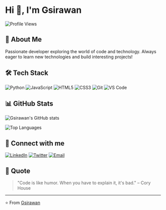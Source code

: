 # Hi 👋, I'm Gsirawan

![Profile Views](https://komarev.com/ghpvc/?username=Gsirawan&color=blue)

## 🚀 About Me
Passionate developer exploring the world of code and technology. Always eager to learn new technologies and build interesting projects!

## 🛠️ Tech Stack

![Python](https://img.shields.io/badge/Python-3776AB?style=for-the-badge&logo=python&logoColor=white)
![JavaScript](https://img.shields.io/badge/JavaScript-F7DF1E?style=for-the-badge&logo=javascript&logoColor=black)
![HTML5](https://img.shields.io/badge/HTML5-E34F26?style=for-the-badge&logo=html5&logoColor=white)
![CSS3](https://img.shields.io/badge/CSS3-1572B6?style=for-the-badge&logo=css3&logoColor=white)
![Git](https://img.shields.io/badge/Git-F05032?style=for-the-badge&logo=git&logoColor=white)
![VS Code](https://img.shields.io/badge/VS_Code-007ACC?style=for-the-badge&logo=visual-studio-code&logoColor=white)

## 📊 GitHub Stats

![Gsirawan's GitHub stats](https://github-readme-stats.vercel.app/api?username=Gsirawan&show_icons=true&theme=radical)

![Top Languages](https://github-readme-stats.vercel.app/api/top-langs/?username=Gsirawan&layout=compact&theme=radical)


## 🤝 Connect with me

[![LinkedIn](https://img.shields.io/badge/LinkedIn-0077B5?style=for-the-badge&logo=linkedin&logoColor=white)](https://linkedin.com/in/your-profile)
[![Twitter](https://img.shields.io/badge/Twitter-1DA1F2?style=for-the-badge&logo=twitter&logoColor=white)](https://twitter.com/your-handle)
[![Email](https://img.shields.io/badge/Email-D14836?style=for-the-badge&logo=gmail&logoColor=white)](mailto:your-email@example.com)

## 💭 Quote
> "Code is like humor. When you have to explain it, it's bad." – Cory House

---
⭐️ From [Gsirawan](https://github.com/Gsirawan)
